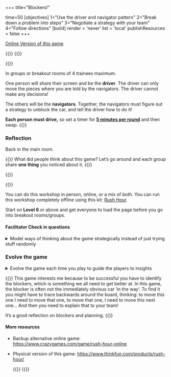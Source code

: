 +++
title="Blockers!"

time=50
[objectives]
    1="Use the driver and navigator pattern"
    2="Break down a problem into steps"
    3="Negotiate a strategy with your team"
    4="Follow directions"
[build]
  render = 'never'
  list = 'local'
  publishResources = false
+++

[Online Version of this game](https://www.dr-mikes-math-games-for-kids.com/online-traffic-jam-game.html)

{{<tabs name="blockers-game">}}
{{<tab name="Gameplay">}}

{{<note type="activity" title="Activity 25 minutes">}}

In groups or breakout rooms of 4 trainees maximum.

One person will share their screen and be the **driver**. The driver can only move the pieces where you are told by the navigators. The driver cannot make any decisions!

The others will be the **navigators**. Together, the navigators must figure out a strategy to unblock the car, and tell the driver how to do it!

**Each person must drive,** so set a timer for [**5 minutes per round**](https://www.google.com/search?q=set+a+timer+for+5+minutes) and then swap.
{{</note>}}

### Reflection

Back in the main room.

{{<note type="discussion" title="Discussion 20 minutes">}}
What did people think about this game? Let’s go around and each group share **one thing** you noticed about it.
{{</note>}}

{{</tab>}}

{{<tab name="Facilitation Tips">}}

You can do this workshop in person, online, or a mix of both. You can run this workshop completely offline using this kit: [Rush Hour](https://www.thinkfun.com/products/rush-hour/).

Start on **Level 6** or above and get everyone to load the page before you go into breakout rooms/groups.

#### Facilitator Check in questions

<details><summary>Model ways of thinking about the game strategically instead of just trying stuff randomly</summary>

- Which car is the blocker? Everyone guess!
- What shall we do first?
- What do you notice about the cars? Are they different sizes?
- What do you notice about the board? What does this mean for our choices?
- Is it frustrating being the driver?
- Are we there yet? Shall we play another round?
- What one thing shall we say we noticed about this game, back in the main room?

</details>

### Evolve the game

<details><summary>Evolve the game each time you play to guide the players to insights</summary>

- Round 2: You must discuss for 1 minute before you make any moves
- Round 3: A single navigator can make no more than three moves in one go
- Round 4: Try to solve the puzzle in as few moves as you can

</details>

{{<note type="discussion" title="Example reflection">}}
This game interests me because to be successful you have to identify the blockers, which is something we all need to get better at. In this game, the blocker is often not the immediately obvious car ‘in the way’. To find it you might have to trace backwards around the board, thinking: to move this one I need to move that one, to move that one, I need to move this next one… And then you need to explain that to your team!

It’s a good reflection on blockers and planning.
{{</note>}}

#### More resources

- Backup alternative online game: https://www.crazygames.com/game/rush-hour-online
- Physical version of this game: https://www.thinkfun.com/products/rush-hour/

  {{</tab>}}
  {{</tabs>}}
